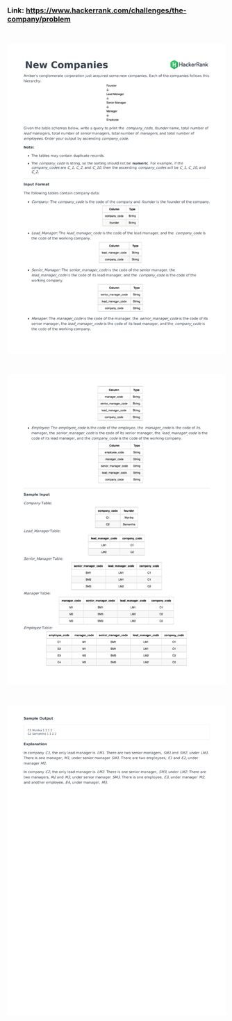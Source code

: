 ### Link: https://www.hackerrank.com/challenges/the-company/problem

&nbsp;

![](the-company-English-1.png)

&nbsp;

![](the-company-English-2.png)

&nbsp;

![](the-company-English-3.png)